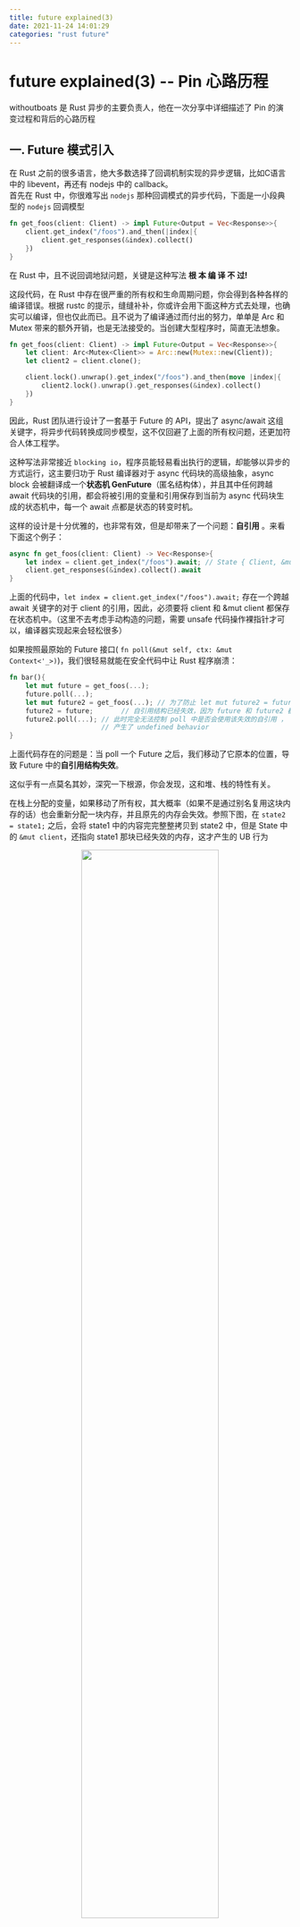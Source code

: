 ```yaml
---
title: future explained(3) 
date: 2021-11-24 14:01:29
categories: "rust future"
---
```




# future explained(3)  -- Pin 心路历程

withoutboats 是 Rust 异步的主要负责人，他在一次分享中详细描述了 Pin 的演变过程和背后的心路历程



## 一. Future 模式引入

在 Rust 之前的很多语言，绝大多数选择了回调机制实现的异步逻辑，比如C语言中的 libevent，再还有 nodejs 中的 callback。  
首先在 Rust 中，你很难写出 `nodejs` 那种回调模式的异步代码，下面是一小段典型的 `nodejs` 回调模型

```rust
fn get_foos(client: Client) -> impl Future<Output = Vec<Response>>{
    client.get_index("/foos").and_then(|index|{
        client.get_responses(&index).collect()
    })
}
```



在 Rust 中，且不说回调地狱问题，关键是这种写法 **根 本 编 译 不 过!**

这段代码，在 Rust 中存在很严重的所有权和生命周期问题，你会得到各种各样的编译错误。根据 rustc 的提示，缝缝补补，你或许会用下面这种方式去处理，也确实可以编译，但也仅此而已。且不说为了编译通过而付出的努力，单单是 Arc 和 Mutex 带来的额外开销，也是无法接受的。当创建大型程序时，简直无法想象。 

```rust
fn get_foos(client: Client) -> impl Future<Output = Vec<Response>>{
    let client: Arc<Mutex<Client>> = Arc::new(Mutex::new(Client));
    let client2 = client.clone();

    client.lock().unwrap().get_index("/foos").and_then(move |index|{
        client2.lock().unwrap().get_responses(&index).collect()
    })
}
```



因此，Rust 团队进行设计了一套基于 Future 的 API，提出了 async/await 这组关键字，将异步代码转换成同步模型，这不仅回避了上面的所有权问题，还更加符合人体工程学。 

这种写法非常接近 `blocking io`，程序员能轻易看出执行的逻辑，却能够以异步的方式运行，这主要归功于 Rust 编译器对于 async 代码块的高级抽象，async block 会被翻译成一个**状态机 GenFuture**（匿名结构体），并且其中任何跨越 await 代码块的引用，都会将被引用的变量和引用保存到当前为 async 代码块生成的状态机中，每一个 await 点都是状态的转变时机。  


这样的设计是十分优雅的，也非常有效，但是却带来了一个问题：**自引用** 。来看下面这个例子：  

```rust
async fn get_foos(client: Client) -> Vec<Response>{
    let index = client.get_index("/foos").await; // State { Client, &mut Client}
    client.get_responses(&index).collect().await
}
```



上面的代码中，`let index = client.get_index("/foos").await;` 存在一个跨越 await 关键字的对于 client 的引用，因此，必须要将 client 和 &mut client 都保存在状态机中。（这里不去考虑手动构造的问题，需要 unsafe 代码操作裸指针才可以，编译器实现起来会轻松很多）

如果按照最原始的 Future 接口( `fn poll(&mut self, ctx: &mut Context<'_>)`)，我们很轻易就能在安全代码中让 Rust 程序崩溃：

```rust
fn bar(){
    let mut future = get_foos(...);
    future.poll(...);
    let mut future2 = get_foos(...); // 为了防止 let mut future2 = future 只是一个别名，强制初始化 future2，从而下面的 future2 = future 成为一个 memcpy 操作
    future2 = future;       // 自引用结构已经失效，因为 future 和 future2 都是栈上的结构
    future2.poll(...); // 此时完全无法控制 poll 中是否会使用该失效的自引用 ，
                       // 产生了 undefined behavior
}
```

上面代码存在的问题是：当 poll 一个 Future 之后，我们移动了它原本的位置，导致 Future 中的**自引用结构失效**。 

这似乎有一点莫名其妙，深究一下根源，你会发现，这和堆、栈的特性有关。 

在栈上分配的变量，如果移动了所有权，其大概率（如果不是通过别名复用这块内存的话）也会重新分配一块内存，并且原先的内存会失效。参照下图，在 `state2 = state1;` 之后，会将 state1 中的内容完完整整拷贝到 state2 中，但是 State 中的 `&mut client`，还指向 state1 那块已经失效的内存，这才产生的 UB 行为

<div align=center>
<img height=70% width=70% src="/images/pin1.png" />
<br/>
<br/>
</div>
解决的办法很简单：堆内存分配！ 

如果我们在栈上只保留一个指针，指向堆上分配的 State，那么，当所有权发生转移的时候，仅仅是之前这个指针失效了，堆上的**值引用结构**并没有移动，也没有被释放，仍然是有效的。

<div align=center>
<img height=70% width=70% src="/images/pin2.png" />
<br/>
<br/>
</div>

这种模式，就好像将 State 钉(Pin)在了堆空间中，无论栈上的指针怎么移动，堆上的内存都不会受到半点影响。

```rust
let state3 = state2;
let state4 = state3; // totally fine
...

```

## 二. Future 改进，Pin 引入

withoutboats 作为 Rust 异步机制的主要设计者，针对原始的 Future trait 提出了几个方案：

### 1. unsafe 标记

这个方案解决的思路是：为了使用 Future，你必须要确保 SAFETY：该 Future 一旦被 poll 之后，直到其被 Drop 都不会被移动。  
对于分配在堆上的 future 天生就满足这一点要求，所以这主要是针对在栈上的内存而言的约束。 

虽然这确实可以解决现阶段 Future 移动导致的问题，但这会带来一个不得不考虑的问题：本就不受大家欢迎的 unsafe 可能会遍布代码库！而且相当于把锅都甩给了用户，大大加重了开发人员心智负担，该方案作为针对 Future 接口的第一次改进，也就到此为止。

```rust
pub trait Future{
    type Output;

    unsafe fn poll(&mut self, ctx: &mut Context<'_>) -> Poll<Self::Output>;
}
```

### 2. Pin 的原始版本

unsafe Future Trait 的方案被 pass 之后，Rust 团队开始寻求别的解决方式，并提出了 Pin 的概念。 

但 Pin 最一开始并不像现在这样简洁，其也是经历了很多设计上的改进。最一开始的设计其实长下面这样：

```rust
pub struct PinMut<'a, T>(&'a mut T);

impl<'a, T> PinMut<'a, T> {
    pub unsafe fn get_mut_unchecked(self) -> &'a mut T{
        self.0
    }
}

pub struct PinBox<T>(Box<T>);

impl<T> From<Box<T>> for PinBox<T> {
    fn from(b: Box<T>) -> PinBox<T> {
        PinBox(b)
    }
}

impl<T> PinBox<T> {
    pub fn as_mut<'a>(&'a mut self) -> &'a mut T{
        PinMut(&mut *self.0)
    }
}

pub trait Future{
    type Output;

    fn poll(self: PinMut<'_, Self>, ctx: &mut Context<'_>) -> Poll<Self::Output>;
}
```

这里引入了 `PinBox` 和 `PinMut` 两个概念，都是对于指针的封装，最大的不同是，如果想要通过 `PinMut` 获取到背后的指针，必须要通过非安全方法完成，而对于 `PinBox` 而言，则是可以直接在安全代码中获取 Box 背后的对象指针。  

这种封装，带来了一个很大的好处：如果想要通过 PinMut 获取背后的引用，只能通过 get_mut_unchecked 这种 unsafe 的方式，那么，当我们将 Future 的 self 类型限定为 `PinMut<'_, Self>` 的时候，就会发现，并不是那么轻易就能获取到 `&mut self` 的哦，必须要确保这个操作的 **SAFETY**，也就不可能在安全代码中，直接获取到 &mut self，继而导致 future 中内容被轻易移动。并且，基于这两个抽象，正确性证明起来是比较容易的。    

```rust
let a = PinMut(&mut p);
// error to compile
mem::swap(a.get_mut_unchecked(),&mut something_else);
// ok to compile, but usage of unsafe is wrong
mem::swap(unsafe { a.get_mut_unchecked() },&mut something_else);

```

这段话中还引入了一点，如果能够在安全代码中，获取到自引用结构的可变引用，也会导致 Rust 给我们做出的安全规范轰然倒塌
结合之前的堆、栈分配的特点，实际使用中，会先将其分配在堆上，保证不会因为 `let mut future2 = future1;` 这种语义将其移动，其次，就是遵守 PinMut 给我们的约束，保证不会获取到可变引用而移动。 

相比如第一个 unsafe 提案，我们虽然免不了和 unsafe 打交道，但是已经可以得到一个非常干净的 Future 接口，调用 poll 也不需要再用 unsafe 来方式误用了，相当于是将 unsafe 逻辑转移到了内层实现中。

```rust
pub fn spawn<F: Future>(f: F){
    let mut fut = PinBox::from(Box::new(f));
    
    // safe the fut to somewhere

    // handin to the executor

    // construct PinMut, then poll
    fut.as_mut().poll(...);
} 
```

但即使是内层的 unsafe 逻辑，也会给开发人员带来很大的心智负担！ 

在上面的约束下，我们如果想要在 poll 方法中更新 self 的状态，或者调用 self 某一些 field 的方法，都要首先通过非安全代码，获取 &mut Self，相当于声明：我遵守 unsafe 赋予我的一切权力，我保证不会移动 self。

```rust
struct AsyncIoHandle{
    pub fn poll_read(&mut self,buf: &mut [u8]) ->Poll<usize>{
        ...
    }
}

struct IoFuture {
    buf: Vec<u8>,
    file: AsyncFileHandle
}

impl Future for IoFuture {
    tyep Output = usize;

    fn poll(self: PinMut<'_, Self>, x: &mut Context<'_>) -> Poll<Self::Output>{
        // wont't compile 
        // self.file.poll_read(&mut self.buf[..]) 

        unsafe {
            let this: &mut Self = self.get_mut_unchecked();
            this.file.poll(&mut this.buf[..]);
        }
    }
}
```

这种恼人的问题对于 **Leaf Future** 尤为严重。所谓的 **Leaf Future**，其实是面向底层 Io(reactor)、需要手动实现的 Future，**Non-Leaf Future** 就是通过 async await 自动生成的 Future，包含了下面的所有结点，non-leaf or leaf。更令人无奈的一点是，对于 99% 手动实现的 `Leaf Future`，并没有 `self referential` 的问题，仍需要使用 unsafe。  async/await 中的 `self referential` 算是解决，但又发力过猛，一棒子打死了更多的 **good future**。

总结一点：**目前为止，通过 PinMut 和 PinBox 的抽象，已经解决了 executor 中的问题(比如需要使用 unsafe)，提供了易用的 Future::poll 接口，但是对于 reactor 仍无太好的办法。PinMut 和 PinBox 的正确性是毋庸置疑的**  

### 3. Unpin 的引入

为了解决上面的问题，withoutboats 引入了 Unpin 的概念。  

Unpin 是一个 auto trait，Rust 默认为所有结构都添加了这个标记 Trait（像 Send 和 Sync），但是，如果一个结构包含了 !Unpin 的字段，那么其自身也是 !Unpin（ !Unpin 属性会传播），几乎唯一的 !Unpin 结构就是编译器为 async 代码块生成的 GenFuture。其余所有的基础结构，包括 i32, usize 都是 Unpin 的结构，比较特殊的是对于复杂的自引用结构的指针。  

对于内部包含了 Unpin 结构的 PinMut，只需要为其实现 DerefMut 方法，就可以直接获取到 &mut T，PinMut<'a,T> 和 &mut T，也就不需要烦人的 unsafe 了! 乌拉！   

```rust
pub auto trait Unpin {}

impl<'a, T: Unpin + ?Sized> DerefMut for PinMut<'a,T>{
    type Target = T;

    fn deref_mut(&mut Self) -> &mut Self::Target{
        ...
    }
}

```

3. 最终方案 Pin

最终引入标准库的方案并不是上面的 PinMut + PinBox，而是更加简洁的一个统一接口： **Pin**  

Pin 也是一个智能指针，内层包装了一个指针，针对内部不同的指针类型，实现了不同的 trait。 

标准库中有下面几个关键的函数，都对它们做了注解：  

```rust
pub struct Pin<P>{
    pointer: P
}

// 直接通过裸指针创建 Pin 是不安全的，使用者必须要确保，这个指针是有效的!
impl Deref<P: Deref> Pin<P>{
    pub unsafe fn new_unchecked(pointer: P) -> Pin<P> {
        Pin { pointer }
    }
}

// 同理，将 Pin 转换成内部的裸指针，也是不安全的!
impl<'a, P> Pin<'a mut P>{
    pub unsafe fn get_unchecked_mut(self) -> 'a mut P {
        self.pointer
    }
}

// Target::Unpin 的指针 P，可以安全获取 &mut P::Target
impl<P: DerefMut<Target: Unpin>> for Pin<P> {
    fn deref_mut(&mut self) -> &mut P::Target {
        Pin::get_mut(Pin::as_mut(self))
    } 
}

// 如果要从 Pin<P> 创建出 Pin<&'a mut P::Target>，还是可以办到的
// 因为 Pin 始终有这个指针的所有权，所以不需要担心会出现 UB 行为
impl<P: DereMut> Pin<P> {
    pub fn as_mut<'a>(&mut self) -> Pin<&'a mut P::Target> {
        unsafe { Pin::new_unchecked(&mut *self.pointer) }
    }
} 

// 从 Box 创建 Pin 本身就是安全的，因为 Box 实现了 Unpin
impl<P> From<Box<P>> for Pin<Box<P>> {
    fn from(b: Box<P>) -> Pin<Box<P>>{
         unsafe { Pin::new_unchecked(b) }
    }
}
```

这段代码可能有一点绕，但是核心关注点就两个

1. 对于实现了 Deref 类型的 P，是否可以安全地获取到内层的这个 pointer
2. 对于实现了 Deref 类型的 P，是否可以安全地获取内层 pointer 指针指向的对象

始终要牢记 Pin 的使命：需要确保 Rust 中 async/await 代码中的自引用结构有效，不能在 safe code 中 crash Rust 的强安全保证。**这段代码其实是有问题的，后面会提到**。

目前的 Pin 的设计，最核心的 API 是 get_unchecked_mut，这里的 **SAFETY** 保障是：如果 `<P as DerefMut>::Target ` 是 Unpin，那么无法通过安全手段得到其可变引用，否则就可能移动其内容，导致自引用失效（99%的Unpin都发生在自引用结构上）

结合上面的 Unpin 概念，我们可以针对基本类型和自引用结构分别探讨一下合理性。

基本类型是 Unpin 的，因此可以通过 `Pin::new` 创建，也可以通过 `b.get_mut()` 获取可变引用，跟普通使用指针没有任何区别

```rust
let mut a = 1;
let b = Pin::new(&mut a);
let c = b.get_mut();
```

接来下考虑 Pin 在 async/await 这种自引用结构上的运用（前提是已经分配在堆上了）。为什么对于一个 `Box<impl Future<...>>`，我们不应该安全的获取代码块的可变引用？

换句话说，如果我们可以安全地获取，可能会怎样违背 Rust 的安全准则？  

```rust
let a = Box::new(async {}); // a is pined on the heap, but <A as DerefMut>::Target is still Unpin
let mut b = unsafe { Pin::new_unchecked(a) };
let c = b.as_mut();
// let d = c.get_unchecked_mut();
let d = unsafe { c.get_unchecked_mut() };

```

如果可以安全获取到 &mut GenFuture，一旦在两次 poll 之间，被不知情的用户通过 `mem::swap()` 等手段将其移动出去，就会导致自引用结构失效 💥 。因此，`Pin::get_mut_unchecked()` 需要通过 unsafe 来让用户自己做出保证。

前面我们也提到，如果想要通过 `Pin::new()` 这种方式安全地构造 Pin，需要保障 `<P as DerefMut>::Target: Unpin`，对于 Future 来说，也就只能用 Box 包装两层，第一次是对内部 Future 的 Box，第二次是对指向 `async {}` 的指针的 Box，然后我们也可以通过 `b.as_mut().get_mut()` 的方式安全地获取到 `&mut Box<...>`，WOW！我们可以移动里面的结构了耶！那么 Rust 崩了吗？就这？    


等等，别高兴太早，注意到 Future::poll 的方法签名，要求被 poll 的 future 必须要被 Pin 保护起来，我们这里再怎么移动 Box 里面的 Future，都不可能影响 Future::poll。一个 Box 压根就无法被 poll

```rust
let a = Box::new(Box::new(async {}));
let mut b = Pin::new(a);
let c = b.as_mut().get_mut();
```


## 三. 小结

使用 Pin 主要是为了避免自引用 Future 的移动问题，核心会关注两点：
1. 是否分配在堆上
2. 在给出了 Pin<&mut Self> 之后，是否能安全地获取到 &mut Self

前者面向 executor，后者面向 reactor  

## 3.1 第一个问题，Heap or Stack?  

```rust
// 1. Pin to the heap 

// Box::pin(future) : Pin<Box<T>>
// for example
let a: Pin<Box<dyn Future>> = Box::pin(future);

// 2. Pin to the stack

let f: impl Future = async {};
// pin-utils crate
pin_utils:pin_mut!(f);
f: Pin<&mut impl Future<..>>;
```

对于一个分配在堆上的 Future 来说，当然可以随意"移动"，这里的移动指的是，`Pin<Box<dyn Future>>` 这个结构的所有权不管如何转移，该 Future 的内存一直(Pin)在堆上，直到 Box 被 Drop 才会被释放，比如下面的例子中，a 首先被 poll，不管之后所有权如何转移，改变的也只是栈上的指针位置，该 `Box<dyn Future>` 的内容仍然在堆上，因而自引用也是有效的

```rust
async fn bar(){}

let a = Box::pin(aysnc{ bar().await; 1});
a.poll(...);
let b = a;
let c = b;
// 仍然是有效的
c.poll(...);
```

对于一个分配在栈上的 Future 来说，如果我们想要手动 Poll 这个 Future，也需要将其 Pin 住，才能满足 `poll(self: Pin<&mut Self>, cx: &mut Context<'_>)` 的方法签名，有两种方式可以实现：
1. 通过 unsafe 代码，`Pin::new_unchecked(&mut a)`
2. 通过 pin-utils 这个 crate 提供的 pin_mut! 宏来解决  

```rust
async fn bar(){}

// 1. unsafe 实现，需要手动保证 a 不被 move
let mut a = bar();
let f = unsafe { Pin::new_unchecked(&mut a) };
f.poll(...);
let c = a;
f.poll(..); // BOM!

// 2. pin_mut 宏实现，更加 clever 的方式，回避了 a 被 move 的可能
let a = bar(); // a 是分配在栈上的
pin_mut!(a);  // a now is Pin<&mut impl Future<Output=()>>
a.poll(...)

```

显然，对于栈上的 GenFuture 来说，仅仅是 `let c = a` 这种转移所有权的方式，也会让 Pin<&mut ...> 失效，栈上的 Future 一旦已经 poll，根本无法在线程间转移，更别提调度了，只有在没有堆内存分配的嵌入式系统中，才会实现特殊的 runtime，保证一定在特定的 Stack 上去 poll 这个已经 Pin 住的 Future。因为一旦离开了这个执行栈，这个 Future 也就失效了。而第二种方式中的 pin_mut!，由于 Rust 卫生宏的特性，将变量 a 覆盖了，就无法通过除非安全代码之外的方式获取到 `&mut a`，从而保证安全性。

对比了 `Box::pin 和 pin_mut!`，我们可以得出下面的结论：
- 当需要返回一个 Box，或者要将一个 Future 保存在结构体中，需要用 `Box::pin`
- 当目的是在某个函数中使用 Future，更应该用上 pin_mut!，可以节省 heap allocation 的开销

这里必须要补充一个知识点，也就是 Future 的两种执行方式:
1. runtime::spawn(future)   -- 顶层 Future
2. future.await                       -- 交给 parent Future 执行

第一种方式中，runtime 会首先对顶层的 Future 做一次堆分配，我们就叫它 root Future，无论 root Future 是否是 Unpin 的，`Box<dyn Future>` 一定实现了 Unpin，就可以交给 executor 安全地执行 poll 了

第二种方式中，该 Future 会被 parent Future(async) **感知**，在被 grand parent 感知...，到最后也一定是通过runtime::spawn 来执行的。如果将其视为一颗 Future 树，内部所有的子孙 Future 都会复用 root Future 分配的空间，也就是 spawn 中一次性分配在堆上的空间。

### 3.1 第二个问题，获取 &mut Self

针对 async/await 得到的 `Pin<&mut Future>`，Pin 可以确保不会在安全代码中得到 `&mut Future`，从而被滥用；针对手动实现、没有自引用结构的、面向底层 reactor 的 Future，则可以没有任何代价地获取到 `&mut Future`。

针对 executor 和 reactor，有两种不同的 Future，async/await 是 high-level，面向 executor 的 Future，手动实现的是 low-level，面向系统的 Future。只有前者会导致自引用问题，但是 Rust 团队花了这么多精力去修补完善，这才拿出了这个比较好用的 API，如果不了解这些，完全没有办法想象，居然有这么多考量的因素。